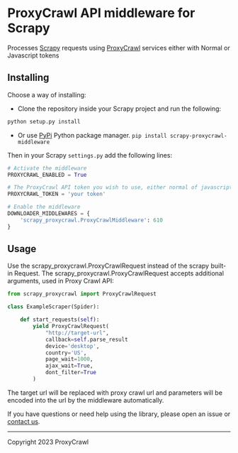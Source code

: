 # ProxyCrawl API middleware for Scrapy

Processes [Scrapy](http://scrapy.org/) requests using [ProxyCrawl](https://proxycrawl.com) services either with Normal or Javascript tokens

## Installing

Choose a way of installing:

- Clone the repository inside your Scrapy project and run the following:

```bash
python setup.py install
```

- Or use [PyPi](https://pypi.org/project/scrapy-proxycrawl-middleware/) Python package manager. `pip install scrapy-proxycrawl-middleware`

Then in your Scrapy `settings.py` add the following lines:

```python
# Activate the middleware
PROXYCRAWL_ENABLED = True

# The ProxyCrawl API token you wish to use, either normal of javascript token
PROXYCRAWL_TOKEN = 'your token'

# Enable the middleware
DOWNLOADER_MIDDLEWARES = {
    'scrapy_proxycrawl.ProxyCrawlMiddleware': 610
}
```

## Usage

Use the scrapy_proxycrawl.ProxyCrawlRequest instead of the scrapy built-in Request.
The scrapy_proxycrawl.ProxyCrawlRequest accepts additional arguments, used in Proxy Crawl API:

```python
from scrapy_proxycrawl import ProxyCrawlRequest

class ExampleScraper(Spider):

    def start_requests(self):
        yield ProxyCrawlRequest(
            "http://target-url",
            callback=self.parse_result
            device='desktop',
            country='US',
            page_wait=1000,
            ajax_wait=True,
            dont_filter=True
        )
```

The target url will be replaced with proxy crawl url and parameters will be encoded into the url by the middleware automatically.

If you have questions or need help using the library, please open an issue or [contact us](https://proxycrawl.com/contact).

---

Copyright 2023 ProxyCrawl
